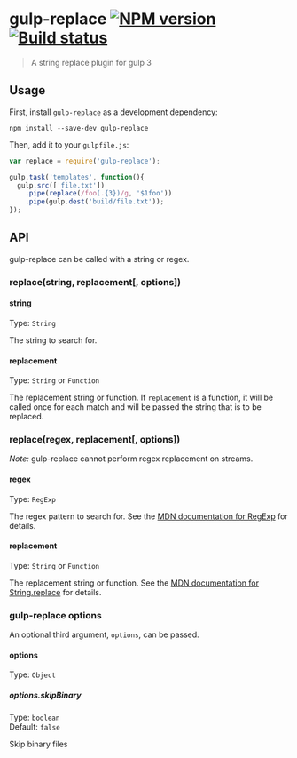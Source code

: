 # gulp-replace [![NPM version][npm-image]][npm-url] [![Build status][travis-image]][travis-url]
> A string replace plugin for gulp 3

## Usage

First, install `gulp-replace` as a development dependency:

```shell
npm install --save-dev gulp-replace
```

Then, add it to your `gulpfile.js`:

```javascript
var replace = require('gulp-replace');

gulp.task('templates', function(){
  gulp.src(['file.txt'])
    .pipe(replace(/foo(.{3})/g, '$1foo'))
    .pipe(gulp.dest('build/file.txt'));
});
```


## API

gulp-replace can be called with a string or regex.

### replace(string, replacement[, options])

#### string
Type: `String`

The string to search for.

#### replacement
Type: `String` or `Function`

The replacement string or function. If `replacement` is a function, it will be called once for each match and will be passed the string that is to be replaced.

### replace(regex, replacement[, options])

*Note:* gulp-replace cannot perform regex replacement on streams.

#### regex
Type: `RegExp`

The regex pattern to search for. See the [MDN documentation for RegExp] for details.

#### replacement
Type: `String` or `Function`

The replacement string or function. See the [MDN documentation for String.replace] for details.

### gulp-replace options

An optional third argument, `options`, can be passed.

#### options
Type: `Object`

##### options.skipBinary
Type: `boolean`  
Default: `false`

Skip binary files


[MDN documentation for RegExp]: https://developer.mozilla.org/en-US/docs/Web/JavaScript/Reference/Global_Objects/RegExp
[MDN documentation for String.replace]: https://developer.mozilla.org/en-US/docs/Web/JavaScript/Reference/Global_Objects/String/replace#Specifying_a_string_as_a_parameter

[travis-url]: http://travis-ci.org/lazd/gulp-replace
[travis-image]: https://secure.travis-ci.org/lazd/gulp-replace.svg?branch=master
[npm-url]: https://npmjs.org/package/gulp-replace
[npm-image]: https://badge.fury.io/js/gulp-replace.svg
